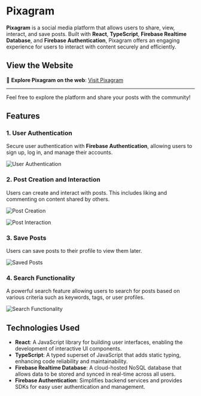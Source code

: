 # Pixagram

**Pixagram** is a social media platform that allows users to share, view, interact, and save posts. Built with **React**, **TypeScript**, **Firebase Realtime Database**, and **Firebase Authentication**, Pixagram offers an engaging experience for users to interact with content securely and efficiently.

## View the Website

🚀 **Explore Pixagram on the web**: [Visit Pixagram](https://pixagram-a0161.firebaseapp.com/)

---

Feel free to explore the platform and share your posts with the community!

## Features

### 1. **User Authentication**
Secure user authentication with **Firebase Authentication**, allowing users to sign up, log in, and manage their accounts.

![User Authentication](https://github.com/SenanQ94/Pixagram/assets/115164036/f3488af6-c6bf-45f2-92b6-2a0ffc48b70e)

### 2. **Post Creation and Interaction**
Users can create and interact with posts. This includes liking and commenting on content shared by others.

![Post Creation](https://github.com/SenanQ94/Pixagram/assets/115164036/206c453e-7916-4ef5-98b0-f286f52155e1)

![Post Interaction](https://github.com/SenanQ94/Pixagram/assets/115164036/d187b45b-176e-4d6a-9763-ed287d5e66d4)

### 3. **Save Posts**
Users can save posts to their profile to view them later.

![Saved Posts](https://github.com/SenanQ94/Pixagram/assets/115164036/0b585d9c-026f-4ac1-a1fc-17241ce105fb)

### 4. **Search Functionality**
A powerful search feature allowing users to search for posts based on various criteria such as keywords, tags, or user profiles.

![Search Functionality](https://github.com/SenanQ94/Pixagram/assets/115164036/6e99b34a-49c8-492c-a921-6581e4c7e70a)

## Technologies Used

- **React**: A JavaScript library for building user interfaces, enabling the development of interactive UI components.
- **TypeScript**: A typed superset of JavaScript that adds static typing, enhancing code reliability and maintainability.
- **Firebase Realtime Database**: A cloud-hosted NoSQL database that allows data to be stored and synced in real-time across all users.
- **Firebase Authentication**: Simplifies backend services and provides SDKs for easy user authentication and management.



